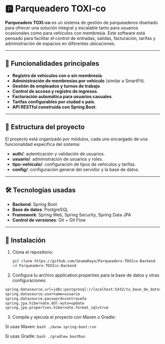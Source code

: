 # 🅿️ Parqueadero TOXI-co

**Parqueadero TOXI-co** es un sistema de gestión de parqueaderos diseñado para ofrecer una solución integral y escalable tanto para usuarios ocasionales como para vehículos con membresía. Este software está pensado para facilitar el control de entradas, salidas, facturación, tarifas y administración de espacios en diferentes ubicaciones.

---

## 🚀 Funcionalidades principales

- **Registro de vehículos con o sin membresía**.
- **Administración de membresías por vehículo** (similar a SmartFit).
- **Gestión de empleados y turnos de trabajo**.
- **Control de acceso y registro de ingresos**.
- **Facturación automática para usuarios casuales**.
- **Tarifas configurables por ciudad o país**.
- **API RESTful construida con Spring Boot**.

---

## 🧱 Estructura del proyecto

El proyecto está organizado por módulos, cada uno encargado de una funcionalidad específica del sistema:

- **auth/**: autenticación y validación de usuarios.
- **usuario/**: administración de usuarios y roles.
- **tipo-vehiculo/**: configuración de tipos de vehículos y tarifas.
- **config/**: configuración general del servidor y la base de datos.

---

## 🛠️ Tecnologías usadas

- **Backend**: Spring Boot
- **Base de datos**: PostgreSQL
- **Framework**: Spring Web, Spring Security, Spring Data JPA
- **Control de versiones**: Git + Git Flow

---

## 🔧 Instalación

1. Clona el repositorio:

   ```bash
   git clone https://github.com/SeumaRayo/Parqueadero-TOXIco-Backend
   cd Parqueadero-TOXIco-Backend
   
2. Configura tu archivo application.properties para la base de datos y otras configuraciones:

  ```bash
  spring.datasource.url=jdbc:postgresql://localhost:5432/tu_base_de_datos
  spring.datasource.username=usuario
  spring.datasource.password=contraseña
  spring.jpa.hibernate.ddl-auto=update
  spring.jpa.properties.hibernate.format_sql=true
  ```
3. Compila y ejecuta el proyecto con Maven o Gradle:

  Si usas Maven:
      ```bash
      ./mvnw spring-boot:run
    ```

  Si usas Gradle:
      ```bash
      ./gradlew bootRun
      ```
